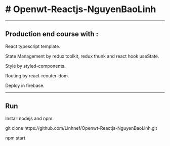<h1># Openwt-Reactjs-NguyenBaoLinh</h1>
<hr />
<h2>Production end course with : </h2>
<p> React typescript template.</p>
<p> State Management by redux toolkit, redux thunk and react hook useState.</p>
<p> Style by styled-components.</p>
<p> Routing by react-reouter-dom.</p>
<p> Deploy in firebase.</p>
<hr />
<h2>Run </h2>
<p> Install nodejs and npm.</p>
<p> git clone https://github.com/Linhnef/Openwt-Reactjs-NguyenBaoLinh.git</p>
<p> npm start</p>
